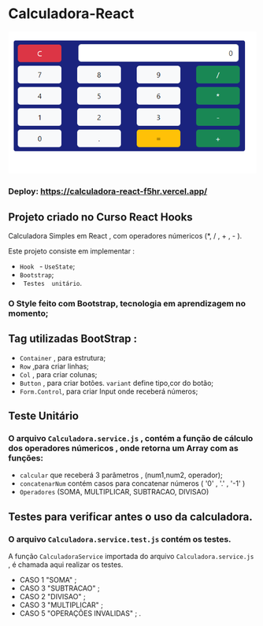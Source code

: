 # Calculadora-React
 ![alt calculadora](./calculadora/src/img/calculadora.png)
 
 
 ### Deploy: https://calculadora-react-f5hr.vercel.app/

## Projeto criado no Curso React Hooks 

Calculadora Simples em React , com operadores númericos (*, / , + , - ).

Este projeto consiste em implementar :
 - ```Hook ```  - ```UseState```;
 - ```Bootstrap```;
 - ``` Testes  unitário```.



 ### O Style feito com Bootstrap, tecnologia em aprendizagem no momento;


## Tag utilizadas BootStrap : 
  - ```Container``` ,  para  estrutura;
  - ```Row``` ,para criar linhas;
  - ```Col``` , para criar colunas;
  - ```Button``` , para criar botões. ```variant``` define tipo,cor  do botão;
  - ```Form.Control```, para criar Input onde receberá números;

## Teste Unitário

### O arquivo ```Calculadora.service.js``` , contém a função de cálculo dos operadores númericos ,  onde retorna um Array com as funções:
 -  ```calcular```  que  receberá 3 parâmetros , (num1,num2, operador);
 - ```concatenarNum``` contém casos para concatenar números ( '0' , '.' , '-1' )
 - ```Operadores``` (SOMA, MULTIPLICAR, SUBTRACAO, DIVISAO)

## Testes  para verificar antes o uso da calculadora.

### O arquivo ```Calculadora.service.test.js``` contém os testes. 

 A função  ```CalculadoraService``` importada  do arquivo ```Calculadora.service.js``` , é chamada aqui realizar os testes.
 - CASO 1  "SOMA" ; 
 - CASO 3  "SUBTRACAO" ; 
 - CASO 2  "DIVISAO" ; 
 - CASO 3  "MULTIPLICAR" ; 
 - CASO 5  "OPERAÇÕES INVALIDAS" ; . 




